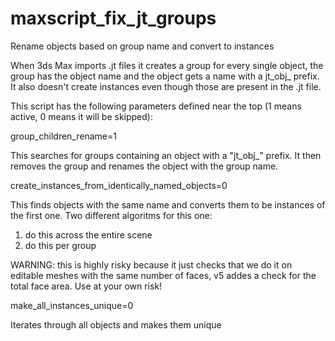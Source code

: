 # maxscript_fix_jt_groups
Rename objects based on group name and convert to instances

When 3ds Max imports .jt files it creates a group for every single object, the group has the object name and the object gets a name with a  jt_obj_ prefix. 
It also doesn't create instances even though those are present in the .jt file.

This script has the following parameters defined near the top (1 means active, 0 means it will be skipped):


group_children_rename=1

This searches for groups containing an object with a "jt_obj_" prefix. It then removes the group and renames the object with the group name.


create_instances_from_identically_named_objects=0


This finds objects with the same name and converts them to be instances of the first one. 
Two different algoritms for this one:
1. do this across the entire scene
2. do this per group

WARNING: this is highly risky because it just checks that we do it on editable meshes with the same number of faces, v5 addes a check for the total face area. Use at your own risk!


make_all_instances_unique=0

Iterates through all objects and makes them unique

